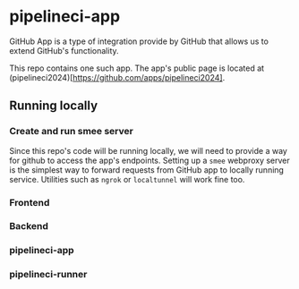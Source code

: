 # pipelineci-app

GitHub App is a type of integration provide by GitHub that allows us to extend
GitHub's functionality.

This repo contains one such app. The app's public page is located at (pipelineci2024)[https://github.com/apps/pipelineci2024].

## Running locally

### Create and run smee server

Since this repo's code will be running locally, we will need to provide a way for github
to access the app's endpoints. Setting up a `smee` webproxy server is the simplest way to forward
requests from GitHub app to locally running service. Utilities such as `ngrok` or `localtunnel` will
work fine too.

### Frontend
### Backend
### pipelineci-app
### pipelineci-runner

